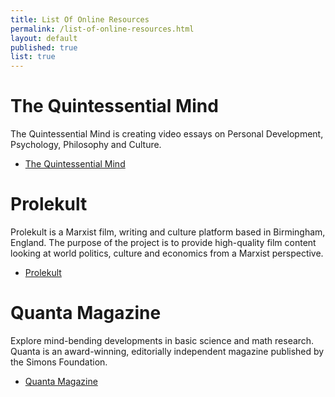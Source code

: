 ```yaml
---
title: List Of Online Resources
permalink: /list-of-online-resources.html
layout: default
published: true
list: true
---
```

# The Quintessential Mind
The Quintessential Mind is creating video essays on Personal Development, Psychology, Philosophy and Culture.
- [The Quintessential Mind](https://www.youtube.com/c/TheQuintessentialMind/)

# Prolekult
Prolekult is a Marxist film, writing and culture platform based in Birmingham, England. The purpose of the project is to provide high-quality film content looking at world politics, culture and economics from a Marxist perspective.
- [Prolekult](https://www.youtube.com/c/Prolekult/)

# Quanta Magazine
Explore mind-bending developments in basic science and math research. Quanta is an award-winning, editorially independent magazine published by the Simons Foundation.
- [Quanta Magazine](https://www.quantamagazine.org/)
